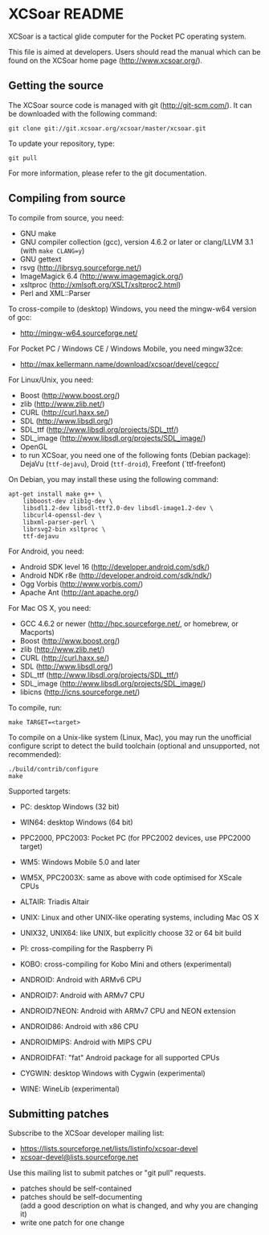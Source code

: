 XCSoar README
=============

XCSoar is a tactical glide computer for the Pocket PC operating
system.

This file is aimed at developers.  Users should read the manual which
can be found on the XCSoar home page (<http://www.xcsoar.org/>).


Getting the source
------------------

The XCSoar source code is managed with git (<http://git-scm.com/>).  It
can be downloaded with the following command:

    git clone git://git.xcsoar.org/xcsoar/master/xcsoar.git

To update your repository, type:

    git pull

For more information, please refer to the git documentation.


Compiling from source
---------------------

To compile from source, you need:

- GNU make
- GNU compiler collection (gcc), version 4.6.2 or later
  or clang/LLVM 3.1 (with `make CLANG=y`)
- GNU gettext
- rsvg (<http://librsvg.sourceforge.net/>)
- ImageMagick 6.4 (<http://www.imagemagick.org/>)
- xsltproc (<http://xmlsoft.org/XSLT/xsltproc2.html>)
- Perl and XML::Parser

To cross-compile to (desktop) Windows, you need the mingw-w64 version of gcc:

- <http://mingw-w64.sourceforge.net/>

For Pocket PC / Windows CE / Windows Mobile, you need mingw32ce:

- <http://max.kellermann.name/download/xcsoar/devel/cegcc/>

For Linux/Unix, you need:

- Boost (<http://www.boost.org/>)
- zlib (<http://www.zlib.net/>)
- CURL (<http://curl.haxx.se/>)
- SDL (<http://www.libsdl.org/>)
- SDL_ttf (<http://www.libsdl.org/projects/SDL_ttf/>)
- SDL_image (<http://www.libsdl.org/projects/SDL_image/>)
- OpenGL
- to run XCSoar, you need one of the following fonts (Debian package):
  DejaVu (`ttf-dejavu`), Droid (`ttf-droid`), Freefont (`ttf-freefont)

On Debian, you may install these using the following command:

    apt-get install make g++ \
        libboost-dev zlib1g-dev \
        libsdl1.2-dev libsdl-ttf2.0-dev libsdl-image1.2-dev \
        libcurl4-openssl-dev \
        libxml-parser-perl \
        librsvg2-bin xsltproc \
        ttf-dejavu

For Android, you need:

- Android SDK level 16 (<http://developer.android.com/sdk/>)
- Android NDK r8e (<http://developer.android.com/sdk/ndk/>)
- Ogg Vorbis (<http://www.vorbis.com/>)
- Apache Ant (<http://ant.apache.org/>)

For Mac OS X, you need:

- GCC 4.6.2 or newer (<http://hpc.sourceforge.net/>, or homebrew, or Macports)
- Boost (<http://www.boost.org/>)
- zlib (<http://www.zlib.net/>)
- CURL (<http://curl.haxx.se/>)
- SDL (<http://www.libsdl.org/>)
- SDL_ttf (<http://www.libsdl.org/projects/SDL_ttf/>)
- SDL_image (<http://www.libsdl.org/projects/SDL_image/>)
- libicns (<http://icns.sourceforge.net/>)

To compile, run:

    make TARGET=<target>

To compile on a Unix-like system (Linux, Mac), you may run the
unofficial configure script to detect the build toolchain (optional
and unsupported, not recommended):

    ./build/contrib/configure
    make

Supported targets:

- PC: desktop Windows (32 bit)

- WIN64: desktop Windows (64 bit)

- PPC2000, PPC2003: Pocket PC (for PPC2002 devices, use PPC2000 target)

- WM5: Windows Mobile 5.0 and later

- WM5X, PPC2003X: same as above with code optimised for XScale CPUs

- ALTAIR: Triadis Altair

- UNIX: Linux and other UNIX-like operating systems, including Mac OS X

- UNIX32, UNIX64: like UNIX, but explicitly choose 32 or 64 bit build

- PI: cross-compiling for the Raspberry Pi

- KOBO: cross-compiling for Kobo Mini and others (experimental)

- ANDROID: Android with ARMv6 CPU

- ANDROID7: Android with ARMv7 CPU

- ANDROID7NEON: Android with ARMv7 CPU and NEON extension

- ANDROID86: Android with x86 CPU

- ANDROIDMIPS: Android with MIPS CPU

- ANDROIDFAT: "fat" Android package for all supported CPUs

- CYGWIN: desktop Windows with Cygwin (experimental)

- WINE: WineLib (experimental)


Submitting patches
------------------

Subscribe to the XCSoar developer mailing list:

- <https://lists.sourceforge.net/lists/listinfo/xcsoar-devel>
- xcsoar-devel@lists.sourceforge.net

Use this mailing list to submit patches or "git pull" requests.

- patches should be self-contained
- patches should be self-documenting  
  (add a good description on what is changed, and why you are changing it)
- write one patch for one change

